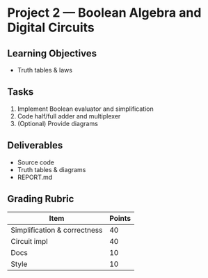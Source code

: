 # Project 2 — Boolean Algebra and Digital Circuits

## Learning Objectives
- Truth tables & laws

## Tasks
1. Implement Boolean evaluator and simplification
2. Code half/full adder and multiplexer
3. (Optional) Provide diagrams

## Deliverables
- Source code
- Truth tables & diagrams
- REPORT.md

## Grading Rubric
| Item | Points |
|---|---|
| Simplification & correctness | 40 |
| Circuit impl | 40 |
| Docs | 10 |
| Style | 10 |